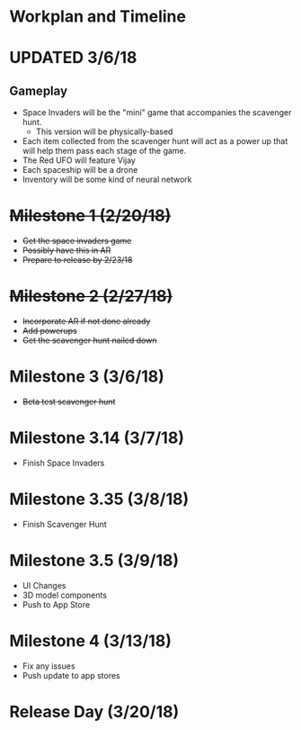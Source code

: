 # Workplan and Timeline

# UPDATED 3/6/18

## Gameplay
- Space Invaders will be the "mini" game that accompanies the scavenger hunt.
    - This version will be physically-based
- Each item collected from the scavenger hunt will act as a power up that will help them pass each stage of the game. 
- The Red UFO will feature Vijay
- Each spaceship will be a drone
- Inventory will be some kind of neural network

# ~~Milestone 1 (2/20/18)~~
- ~~Get the space invaders game~~
- ~~Possibly have this in AR~~
- ~~Prepare to release by 2/23/18~~

# ~~Milestone 2 (2/27/18)~~
- ~~Incorporate AR if not done already~~
- ~~Add powerups~~
- ~~Get the scavenger hunt nailed down~~


# Milestone 3 (3/6/18)
- ~~Beta test scavenger hunt~~ 

# Milestone 3.14 (3/7/18)
- Finish Space Invaders

# Milestone 3.35 (3/8/18)
- Finish Scavenger Hunt

# Milestone 3.5 (3/9/18)
- UI Changes
- 3D model components
- Push to App Store 

# Milestone 4 (3/13/18)
- Fix any issues
- Push update to app stores

# Release Day (3/20/18)


